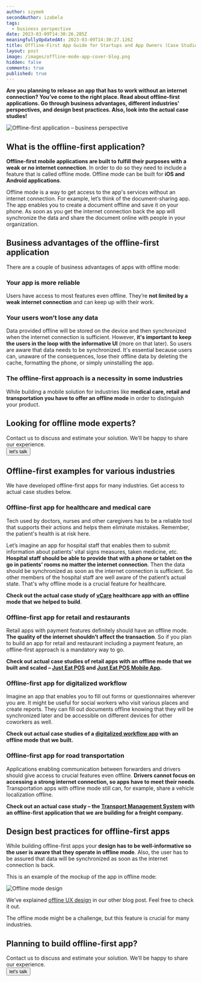 ```yaml
---
author: szymek
secondAuthor: izabela
tags:
  - business perspective
date: 2023-03-09T14:30:26.285Z
meaningfullyUpdatedAt: 2023-03-09T14:30:27.126Z
title: Offline-First App Guide for Startups and App Owners (Case Studies Included)
layout: post
image: /images/offline-mode-app-cover-blog.png
hidden: false
comments: true
published: true
---
```

**Are you planning to release an app that has to work without an internet connection? You’ve come to the right place. Read about offline-first applications. Go through business advantages, different industries' perspectives, and design best practices. Also, look into the actual case studies!**

<div class="image"><img src="/images/offline-mode-app-cover-blog.png" alt="Offline-first application – business perspective" title="Offline-first application – business perspective"  /> </div>

## What is the offline-first application?

**Offline-first mobile applications are built to fulfill their purposes with a weak or no internet connection**. In order to do so they need to include a feature that is called offline mode. Offline mode can be built for **iOS and Android applications**.

Offline mode is a way to get access to the app's services without an internet connection. For example, let’s think of the document-sharing app. The app enables you to create a document offline and save it on your phone. As soon as you get the internet connection back the app will synchronize the data and share the document online with people in your organization.

## Business advantages of the offline-first application

There are a couple of business advantages of apps with offline mode:

### Your app is more reliable

Users have access to most features even offline. They’re **not limited by a weak internet connection** and can keep up with their work.

### Your users won’t lose any data

Data provided offline will be stored on the device and then synchronized when the internet connection is sufficient. However, **it's important to keep the users in the loop with the informative UI** (more on that later). So users are aware that data needs to be synchronized. It's essential because users can, unaware of the consequences, lose their offline data by deleting the cache, formatting the phone, or simply uninstalling the app.

### The offline-first approach is a necessity in some industries

While building a mobile solution for industries like **medical care, retail and transportation you have to offer an offline mode** in order to distinguish your product. 

<div class='block-button'><h2>Looking for offline mode experts?</h2><div>Contact us to discuss and estimate your solution. We’ll be happy to share our experience.</div><a href="/start-project"><button>let's talk</button></a></div>

## Offline-first examples for various industries

We have developed offline-first apps for many industries. Get access to actual case studies below.

### Offline-first app for healthcare and medical care

Tech used by doctors, nurses and other caregivers has to be a reliable tool that supports their actions and helps them eliminate mistakes. Remember, the patient's health is at risk here. 

Let’s imagine an app for hospital staff that enables them to submit information about patients' vital signs measures, taken medicine, etc. **Hospital staff should be able to provide that with a phone or tablet on the go in patients' rooms no matter the internet connection**. Then the data should be synchronized as soon as the internet connection is sufficient. So other members of the hospital staff are well aware of the patient’s actual state. That's why offline mode is a crucial feature for healthcare.

**Check out the actual case study of [vCare](/projects/vCare) healthcare app with an offline mode that we helped to build**.

### Offline-first app for retail and restaurants

Retail apps with payment features definitely should have an offline mode. **The quality of the internet shouldn’t affect the transaction**. So if you plan to build an app for retail and restaurant including a payment feature, an offline-first approach is a mandatory way to go.

**Check out actual case studies of retail apps with an offline mode that we built and scaled – [Just Eat POS](/projects/system-for-restaurants) and [Just Eat POS Mobile App](/projects/system-for-restaurants-mobile).**

### Offline-first app for digitalized workflow

Imagine an app that enables you to fill out forms or questionnaires wherever you are. It might be useful for social workers who visit various places and create reports. They can fill out documents offline knowing that they will be synchronized later and be accessible on different devices for other coworkers as well.

**Check out actual case studies of a [digitalized workflow app](/projects/app-digitized-surveys) with an offline mode that we built.**

### Offline-first app for road transportation

Applications enabling communication between forwarders and drivers should give access to crucial features even offline. **Drivers cannot focus on accessing a strong internet connection, so apps have to meet their needs**. Transportation apps with offline mode still can, for example, share a vehicle localization offline.

**Check out an actual case study – the [Transport Management System](projects/transportation-management-system) with an offline-first application that we are building for a freight company.**

## Design best practices for offline-first apps

While building offline-first apps your **design has to be well-informative so the user is aware that they operate in offline mode**. Also, the user has to be assured that data will be synchronized as soon as the internet connection is back.

This is an example of the mockup of the app in offline mode:

<div class="image"><img src="/images/offline_mode_design.png" alt="Offline mode design" title="Offline mode design"  /> </div>

We’ve explained [offline UX design](/blog/ux-design-healthcare-medical-apps-case-study#ux-design-for-offline-mode) in our other blog post. Feel free to check it out.

The offline mode might be a challenge, but this feature is crucial for many industries.

<div class='block-button'><h2>Planning to build offline-first app?</h2><div>Contact us to discuss and estimate your solution. We’ll be happy to share our experience.</div><a href="/start-project"><button>let's talk</button></a></div>